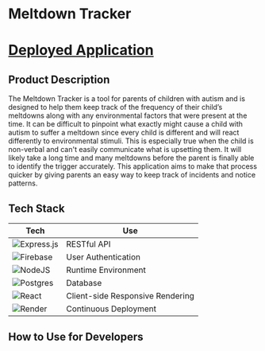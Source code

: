 # Meltdown Tracker

# [Deployed Application](https://solo-mvp-meltdown-trackers.onrender.com)

## Product Description

The Meltdown Tracker is a tool for parents of children with autism and is designed to help them keep track of the frequency of their child’s meltdowns along with any environmental factors that were present at the time. It can be difficult to pinpoint what exactly might cause a child with autism to suffer a meltdown since every child is different and will react differently to environmental stimuli. This is especially true when the child is non-verbal and can't easily communicate what is upsetting them. It will likely take a long time and many meltdowns before the parent is finally able to identify the trigger accurately. This application aims to make that process quicker by giving parents an easy way to keep track of incidents and notice patterns.

## Tech Stack

| Tech | Use |
| ---------- | ----------- |
| ![Express.js](https://img.shields.io/badge/express.js-%23404d59.svg?style=for-the-badge&logo=express&logoColor=%2361DAFB) | RESTful API |
| ![Firebase](https://img.shields.io/badge/firebase-%23039BE5.svg?style=for-the-badge&logo=firebase) | User Authentication |
| ![NodeJS](https://img.shields.io/badge/node.js-6DA55F?style=for-the-badge&logo=node.js&logoColor=white) | Runtime Environment |
| ![Postgres](https://img.shields.io/badge/postgres-%23316192.svg?style=for-the-badge&logo=postgresql&logoColor=white) | Database |
| ![React](https://img.shields.io/badge/react-%2320232a.svg?style=for-the-badge&logo=react&logoColor=%2361DAFB) | Client-side Responsive Rendering |
| ![Render](https://img.shields.io/badge/Render-%46E3B7.svg?style=for-the-badge&logo=render&logoColor=white) | Continuous Deployment |


## How to Use for Developers
